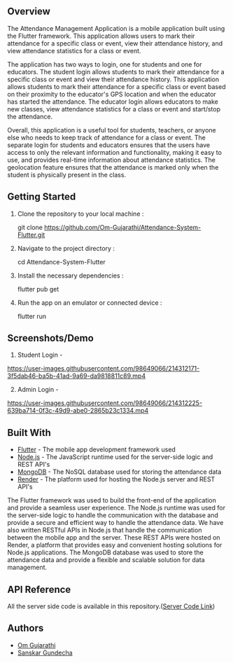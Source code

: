 ## Overview

The Attendance Management Application is a mobile application built using the Flutter framework. This application allows users to mark their attendance for a specific class or event, view their attendance history, and view attendance statistics for a class or event.

The application has two ways to login, one for students and one for educators. The student login allows students to mark their attendance for a specific class or event and view their attendance history. This application allows students to mark their attendance for a specific class or event based on their proximity to the educator's GPS location and when the educator has started the attendance. The educator login allows educators to make new classes, view attendance statistics for a class or event and start/stop the attendance.

Overall, this application is a useful tool for students, teachers, or anyone else who needs to keep track of attendance for a class or event. The separate login for students and educators ensures that the users have access to only the relevant information and functionality, making it easy to use, and provides real-time information about attendance statistics. The geolocation feature ensures that the attendance is marked only when the student is physically present in the class.

## Getting Started

1.  Clone the repository to your local machine : 

    git clone https://github.com/Om-Gujarathi/Attendance-System-Flutter.git
    
2.  Navigate to the project directory :

    cd Attendance-System-Flutter

3.  Install the necessary dependencies :

     flutter pub get

4. Run the app on an emulator or connected device :

    flutter run

## Screenshots/Demo


1. Student Login -

https://user-images.githubusercontent.com/98649066/214312171-3f5dab46-ba5b-41ad-9a69-da9818811c89.mp4

2. Admin Login - 

https://user-images.githubusercontent.com/98649066/214312225-639ba714-0f3c-49d9-abe0-2865b23c1334.mp4


## Built With

-   [Flutter](https://flutter.dev/) - The mobile app development framework used
-   [Node.js](https://nodejs.org/) - The JavaScript runtime used for the server-side logic and REST API's
-   [MongoDB](https://www.mongodb.com/) - The NoSQL database used for storing the attendance data
-   [Render](https://render.com/) - The platform used for hosting the Node.js server and REST API's

The Flutter framework was used to build the front-end of the application and provide a seamless user experience. The Node.js runtime was used for the server-side logic to handle the communication with the database and provide a secure and efficient way to handle the attendance data. We have also written RESTful APIs in Node.js that handle the communication between the mobile app and the server. These REST APIs were hosted on Render, a platform that provides easy and convenient hosting solutions for Node.js applications. The MongoDB database was used to store the attendance data and provide a flexible and scalable solution for data management.


## API Reference
All the server side code is available in this repository.([Server Code Link](https://github.com/Om-Gujarathi/Edi-Server))


## Authors
-   [Om Gujarathi](https://github.com/Om-Gujarathi) 
-   [Sanskar Gundecha](https://github.com/SanskarG83) 
